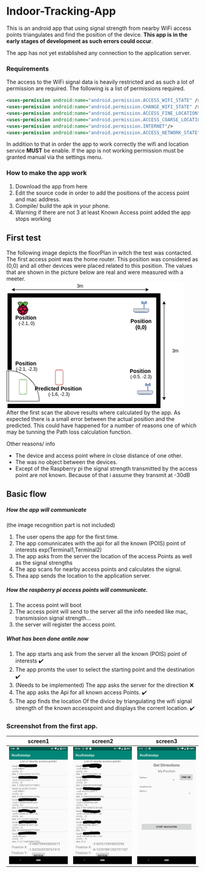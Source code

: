 # Indoor-Tracking-App

This is an android app that using signal strength from nearby WiFi access points triangulates and find the position of the device.
**This app is in the early stages of development as such errors could occur**. 

The app has not yet established any connection to the application server.

### Requirements

The access to the WiFi signal data is heavily restricted and as such a lot of permission are required. The following is a list of permissions required. 
~~~xml
<uses-permission android:name="android.permission.ACCESS_WIFI_STATE" />
<uses-permission android:name="android.permission.CHANGE_WIFI_STATE" />
<uses-permission android:name="android.permission.ACCESS_FINE_LOCATION" />
<uses-permission android:name="android.permission.ACCESS_COARSE_LOCATION"/>
<uses-permission android:name="android.permission.INTERNET"/>
<uses-permission android:name="android.permission.ACCESS_NETWORK_STATE"/>
~~~
In addition to that in order the app to work correctly the wifi and location service **MUST** be enable. If the app is not working permission must be granted manual via the settings menu.

### How to make the app work

1. Download the app from here
2. Edit the source code in order to add the positions of the access point and mac address.
3. Compile/ build the apk in your phone.
4. Warning if there are not 3 at least Known Access point added the app stops working 

## First test
The following image depicts the floorPlan in witch the test was contacted. The first access point was the home router. This position was considered as (0,0) and all other devices were placed related to this position. The values that are shown in the picture below are real and were measured with a meeter. 
![](images/floorPlan.png)  
After the first scan the above results where calculated by the app. As expected there is a small error between the actual position and the predicted. This could have happened for a number of reasons one of which may be tunning the Path loss calculation function. 

Other reasons/ info
* The device and access point where in close distance of one other.
* The was no object between the devices.
* Except of the Raspberry pi the signal strength transmitted by the access point are not known. Because of that i assume they transmit at -30dB

## Basic flow

##### How the app will communicate
(the image recognition part is not included)
1. The user opens the app for the first time.
2. The app comunnicates with the api for all the known (POIS) point of interests exp(Terminal1,Terminal2)
2. The app asks from the server the location of the access Points as well as the signal strengths
3. The app scans for nearby access points and calculates the signal.
4. Thea app sends the location to the application server.

##### How the raspberry pi access points will communicate.
1. The access point will boot 
2. The access point will send to the server all the info needed like mac, transmission signal strength...
3. the server will register the access point.

##### What has been done antile now
1. The app starts anq ask from the server all the known (POIS) point of interests :heavy_check_mark:
2. The app promts the user to select the starting point and the destination :heavy_check_mark:
3. (Needs to be implemented) The app asks the server for the direction :x:
4. The app asks the Api for all known access Points. :heavy_check_mark:
4. The app finds the location Of the divice by triangulating the wifi signal strength of the known accesspoint and displays the corrent location. :heavy_check_mark:
### Screenshot from the first app.

|screen1|screen2|screen3|
|---|---|---|
|![](images/scrennshot2.png)|![](images/screen3.png)|![](images/Dirrections.png)|

